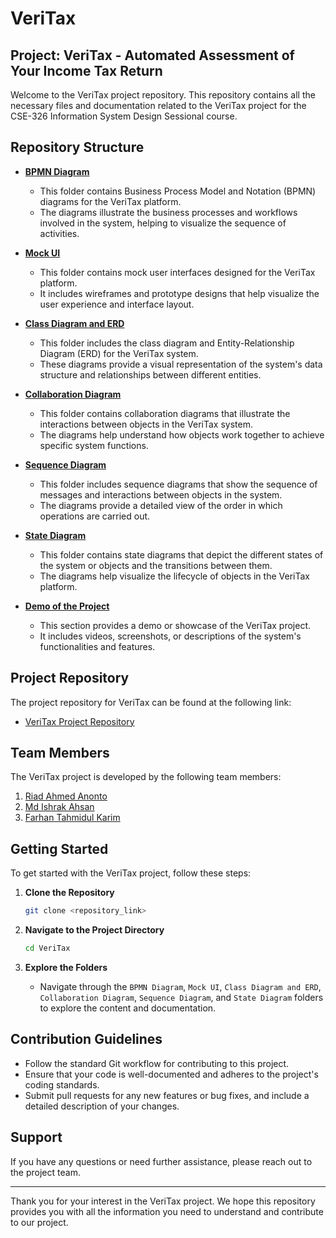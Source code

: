# VeriTax

## Project: VeriTax - Automated Assessment of Your Income Tax Return

Welcome to the VeriTax project repository. This repository contains all the necessary files and documentation related to the VeriTax project for the CSE-326 Information System Design Sessional course.

## Repository Structure

- **[BPMN Diagram](#)**
  - This folder contains Business Process Model and Notation (BPMN) diagrams for the VeriTax platform.
  - The diagrams illustrate the business processes and workflows involved in the system, helping to visualize the sequence of activities.

- **[Mock UI](#)**
  - This folder contains mock user interfaces designed for the VeriTax platform.
  - It includes wireframes and prototype designs that help visualize the user experience and interface layout.

- **[Class Diagram and ERD](#)**
  - This folder includes the class diagram and Entity-Relationship Diagram (ERD) for the VeriTax system.
  - These diagrams provide a visual representation of the system's data structure and relationships between different entities.

- **[Collaboration Diagram](#)**
  - This folder contains collaboration diagrams that illustrate the interactions between objects in the VeriTax system.
  - The diagrams help understand how objects work together to achieve specific system functions.

- **[Sequence Diagram](#)**
  - This folder includes sequence diagrams that show the sequence of messages and interactions between objects in the system.
  - The diagrams provide a detailed view of the order in which operations are carried out.

- **[State Diagram](#)**
  - This folder contains state diagrams that depict the different states of the system or objects and the transitions between them.
  - The diagrams help visualize the lifecycle of objects in the VeriTax platform.

- **[Demo of the Project](#)**
  - This section provides a demo or showcase of the VeriTax project.
  - It includes videos, screenshots, or descriptions of the system's functionalities and features.

## Project Repository

The project repository for VeriTax can be found at the following link:
- [VeriTax Project Repository](#)

## Team Members

The VeriTax project is developed by the following team members:
1. [Riad Ahmed Anonto](https://github.com/Anonto050)
2. [Md Ishrak Ahsan](#)
3. [Farhan Tahmidul Karim](#)

## Getting Started

To get started with the VeriTax project, follow these steps:

1. **Clone the Repository**
   ```bash
   git clone <repository_link>
   ```

2. **Navigate to the Project Directory**
   ```bash
   cd VeriTax
   ```

3. **Explore the Folders**
   - Navigate through the `BPMN Diagram`, `Mock UI`, `Class Diagram and ERD`, `Collaboration Diagram`, `Sequence Diagram`, and `State Diagram` folders to explore the content and documentation.

## Contribution Guidelines

- Follow the standard Git workflow for contributing to this project.
- Ensure that your code is well-documented and adheres to the project's coding standards.
- Submit pull requests for any new features or bug fixes, and include a detailed description of your changes.

## Support

If you have any questions or need further assistance, please reach out to the project team.

---

Thank you for your interest in the VeriTax project. We hope this repository provides you with all the information you need to understand and contribute to our project.

